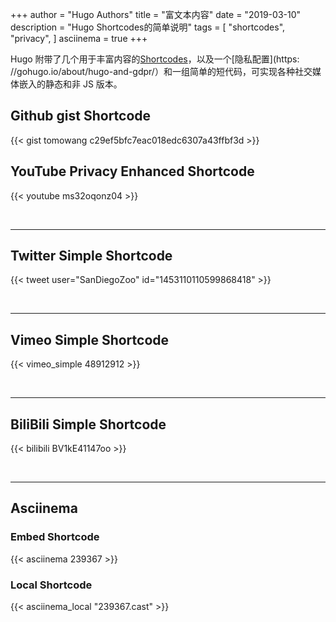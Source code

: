 +++
author = "Hugo Authors"
title = "富文本内容"
date = "2019-03-10"
description = "Hugo Shortcodes的简单说明"
tags = [
    "shortcodes",
    "privacy",
]
asciinema = true
+++

Hugo 附带了几个用于丰富内容的[Shortcodes](https://gohugo.io/content-management/shortcodes/#use-hugos-built-in-shortcodes)，以及一个[隐私配置](https: //gohugo.io/about/hugo-and-gdpr/）和一组简单的短代码，可实现各种社交媒体嵌入的静态和非 JS 版本。

## <!--more-->

## Github gist Shortcode

{{< gist tomowang c29ef5bfc7eac018edc6307a43ffbf3d >}}

## YouTube Privacy Enhanced Shortcode

{{< youtube ms32oqonz04 >}}

<br>

---

## Twitter Simple Shortcode

{{< tweet user="SanDiegoZoo" id="1453110110599868418" >}}

<br>

---

## Vimeo Simple Shortcode

{{< vimeo_simple 48912912 >}}

<br>

---

## BiliBili Simple Shortcode

{{< bilibili BV1kE41147oo >}}

<br>

---

## Asciinema

### Embed Shortcode

{{< asciinema 239367 >}}

### Local Shortcode

{{< asciinema_local "239367.cast" >}}
